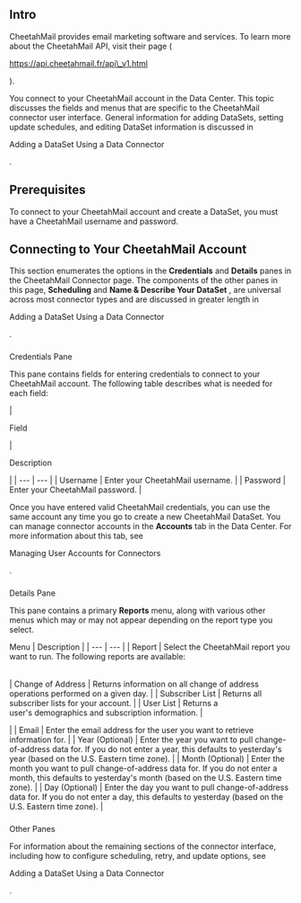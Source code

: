 

Intro
-------

CheetahMail provides email marketing software and services. To learn more about the CheetahMail API, visit their page (

https://api.cheetahmail.fr/api\_v1.html

).


 You connect to your CheetahMail account in the Data Center. This topic discusses the fields and menus that are specific to the CheetahMail connector user interface. General information for adding DataSets, setting update schedules, and editing DataSet information is discussed in

Adding a DataSet Using a Data Connector

.


 Prerequisites
---------------

To connect to your CheetahMail account and create a DataSet, you must have a CheetahMail username and password.


 Connecting to Your CheetahMail Account
----------------------------------------


 This section enumerates the options in the
 **Credentials**
 and
 **Details**
 panes in the CheetahMail Connector page. The components of the other panes in this page,
 **Scheduling**
 and
 **Name & Describe Your DataSet**
 , are universal across most connector types and are discussed in greater length in

Adding a DataSet Using a Data Connector

.


###

Credentials Pane


 This pane contains fields for entering credentials to connect to your CheetahMail account. The following table describes what is needed for each field:


|

Field

|

Description

|
| --- | --- |
|
 Username
  |
 Enter your CheetahMail username.
  |
|
 Password
  |
 Enter your CheetahMail password.
  |


 Once you have entered valid CheetahMail credentials, you can use the same account any time you go to create a new CheetahMail DataSet. You can manage connector accounts in the
 **Accounts**
 tab in the Data Center. For more information about this tab, see

Managing User Accounts for Connectors

.


###
 Details Pane

This pane contains a primary
 **Reports**
 menu, along with various other menus which may or may not appear depending on the report type you select.


 Menu
  |
 Description
  |
| --- | --- |
|
 Report
  |
 Select the CheetahMail report you want to run. The following reports are available:


|  |  |
| --- | --- |
|
 Change of Address
  |
 Returns information on all change of address operations performed on a given day.
  |
|
 Subscriber List
  |
 Returns all subscriber lists for your account.
  |
|
 User List
  |
 Returns a user's demographics and subscription information.
  |

|
|
 Email
  |
 Enter the email address for the user you want to retrieve information for.
  |
|
 Year (Optional)
  |
 Enter the year you want to pull change-of-address data for. If you do not enter a year, this defaults to yesterday's year (based on the U.S. Eastern time zone).
  |
|
 Month (Optional)
  |
 Enter the month you want to pull change-of-address data for. If you do not enter a month, this defaults to yesterday's month (based on the U.S. Eastern time zone).
  |
|
 Day (Optional)
  |
 Enter the day you want to pull change-of-address data for. If you do not enter a day, this defaults to yesterday (based on the U.S. Eastern time zone).
  |


###
 Other Panes

For information about the remaining sections of the connector interface, including how to configure scheduling, retry, and update options, see

Adding a DataSet Using a Data Connector

.


